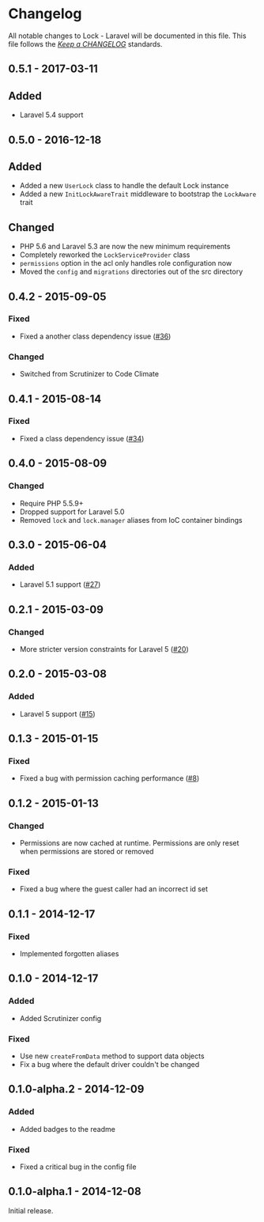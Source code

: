 # Changelog

All notable changes to Lock - Laravel will be documented in this file. This file follows the *[Keep a CHANGELOG](http://keepachangelog.com/)* standards.

## 0.5.1 - 2017-03-11

## Added

- Laravel 5.4 support

## 0.5.0 - 2016-12-18

## Added

- Added a new `UserLock` class to handle the default Lock instance
- Added a new `InitLockAwareTrait` middleware to bootstrap the `LockAware` trait

## Changed

- PHP 5.6 and Laravel 5.3 are now the new minimum requirements
- Completely reworked the `LockServiceProvider` class
- `permissions` option in the acl only handles role configuration now
- Moved the `config` and `migrations` directories out of the src directory

## 0.4.2 - 2015-09-05

### Fixed

- Fixed a another class dependency issue ([#36](https://github.com/BeatSwitch/lock-laravel/pull/36))

### Changed

- Switched from Scrutinizer to Code Climate

## 0.4.1 - 2015-08-14

### Fixed

- Fixed a class dependency issue ([#34](https://github.com/BeatSwitch/lock-laravel/pull/34))

## 0.4.0 - 2015-08-09

### Changed

- Require PHP 5.5.9+
- Dropped support for Laravel 5.0
- Removed `lock` and `lock.manager` aliases from IoC container bindings

## 0.3.0 - 2015-06-04

### Added

- Laravel 5.1 support ([#27](https://github.com/BeatSwitch/lock-laravel/pull/27))

## 0.2.1 - 2015-03-09

### Changed

- More stricter version constraints for Laravel 5 ([#20](https://github.com/BeatSwitch/lock-laravel/pull/20))

## 0.2.0 - 2015-03-08

### Added

- Laravel 5 support ([#15](https://github.com/BeatSwitch/lock-laravel/pull/17))

## 0.1.3 - 2015-01-15

### Fixed

- Fixed a bug with permission caching performance ([#8](https://github.com/BeatSwitch/lock-laravel/pull/8)) 

## 0.1.2 - 2015-01-13

### Changed

- Permissions are now cached at runtime. Permissions are only reset when permissions are stored or removed

### Fixed

- Fixed a bug where the guest caller had an incorrect id set

## 0.1.1 - 2014-12-17

### Fixed

- Implemented forgotten aliases

## 0.1.0 - 2014-12-17

### Added

- Added Scrutinizer config

### Fixed

- Use new `createFromData` method to support data objects
- Fix a bug where the default driver couldn't be changed

## 0.1.0-alpha.2 - 2014-12-09

### Added

- Added badges to the readme

### Fixed

- Fixed a critical bug in the config file

## 0.1.0-alpha.1 - 2014-12-08

Initial release.
